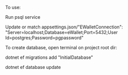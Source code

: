 To use:

Run psql service

Update or match appsettings.json/"EWalletConnection": "Server=localhost;Database=eWallet;Port=5432;User Id=postgres;Password=pgpassword"

To create database, open terminal on project root dir:

dotnet ef migrations add "InitialDatabase"

dotnet ef database update
 
